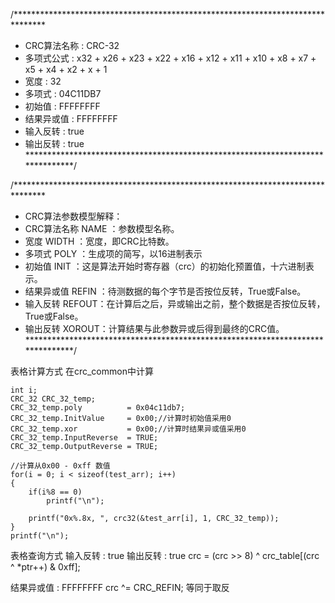 /*******************************************************************************
* CRC算法名称   : CRC-32
* 多项式公式    : x32 + x26 + x23 + x22 + x16 + x12 + x11 + x10 + x8 + x7 + x5 + x4 + x2 + x + 1
* 宽度          : 32
* 多项式        : 04C11DB7
* 初始值        : FFFFFFFF
* 结果异或值    : FFFFFFFF
* 输入反转      : true
* 输出反转      : true
*******************************************************************************/

/*******************************************************************************
* CRC算法参数模型解释： 
* CRC算法名称 NAME  ：参数模型名称。 
* 宽度        WIDTH ：宽度，即CRC比特数。 
* 多项式      POLY  ：生成项的简写，以16进制表示 
* 初始值      INIT  ：这是算法开始时寄存器（crc）的初始化预置值，十六进制表示。 
* 结果异或值  REFIN ：待测数据的每个字节是否按位反转，True或False。 
* 输入反转    REFOUT：在计算后之后，异或输出之前，整个数据是否按位反转，True或False。 
* 输出反转    XOROUT：计算结果与此参数异或后得到最终的CRC值。
*******************************************************************************/

表格计算方式
    在crc_common中计算

    int i;
    CRC_32 CRC_32_temp;
    CRC_32_temp.poly          = 0x04c11db7;
    CRC_32_temp.InitValue     = 0x00;//计算时初始值采用0
    CRC_32_temp.xor           = 0x00;//计算时结果异或值采用0
    CRC_32_temp.InputReverse  = TRUE;
    CRC_32_temp.OutputReverse = TRUE;
    
    //计算从0x00 - 0xff 数值
    for(i = 0; i < sizeof(test_arr); i++)
    {
        if(i%8 == 0)
            printf("\n");
        
        printf("0x%.8x, ", crc32(&test_arr[i], 1, CRC_32_temp));
    }
    printf("\n");

表格查询方式
输入反转      : true
输出反转      : true
crc = (crc >> 8) ^ crc_table[(crc ^ *ptr++) & 0xff];

结果异或值    : FFFFFFFF
crc ^= CRC_REFIN;
等同于取反
